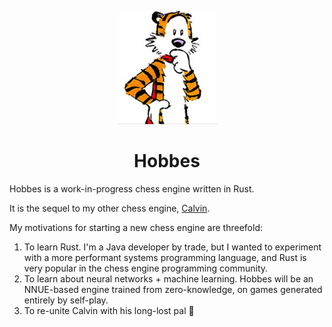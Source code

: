 <p align="center"><img src="assets/hobbes.png" width="160"></p>

# <div align="center"> Hobbes </div>

Hobbes is a work-in-progress chess engine written in Rust.

It is the sequel to my other chess engine, [Calvin](https://github.com/kelseyde/calvin-chess-engine).

My motivations for starting a new chess engine are threefold:

1. To learn Rust. I'm a Java developer by trade, but I wanted to experiment with a more performant systems programming language, and Rust is very popular in the chess engine programming community.
2. To learn about neural networks + machine learning. Hobbes will be an NNUE-based engine trained from zero-knowledge, on games generated entirely by self-play.
3. To re-unite Calvin with his long-lost pal :slightly_smiling_face: